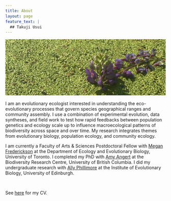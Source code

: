 ```yaml
---
title: About  
layout: page
feature_text: |
  ## Takuji Usui
---
```

![duckweed](images/duck-crop.jpg)

I am an evolutionary ecologist interested in understanding the eco-evolutionary processes that govern species geographical ranges and community assembly. I use a combination of experimental evolution, data syntheses, and field work to test how rapid feedbacks between population genetics and ecology scale up to influence macroecological patterns of biodiversity across space and over time. My research integrates themes from evolutionary biology, population ecology, and community ecology.

I am currently a Faculty of Arts & Sciences Postdoctoral Fellow with [Megan Frederickson](http://mutualism.ca/) at the Department of Ecology and Evolutionary Biology, University of Toronto. I completed my PhD with [Amy Angert](https://angert.github.io) at the Biodiversity Research Centre, University of British Columbia. I did my undergraduate research with [Ally Phillimore](http://phillimore.bio.ed.ac.uk/home) at the Institute of Evolutionary Biology, University of Edinburgh.
&nbsp;

&nbsp;

See [here](https://github.com/takujiusui/takujiusui.github.io/blob/main/TakujiUsuiCV_2024.pdf) for my CV.
